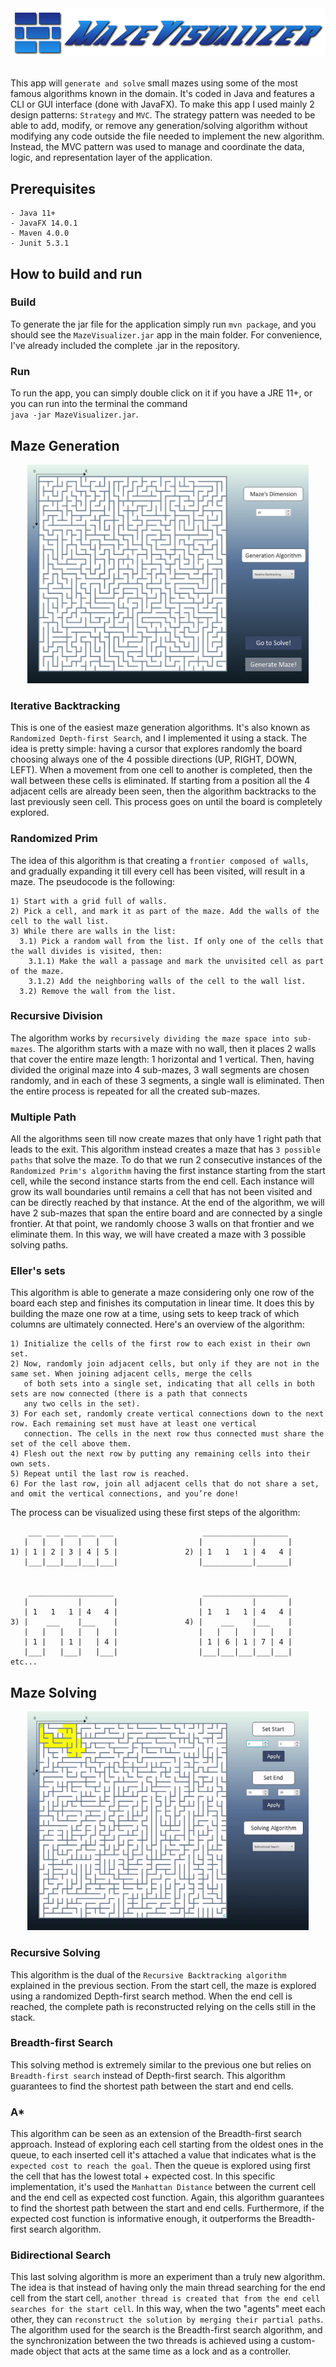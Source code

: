 <div align="center">
  <img src="https://github.com/EdoStoppa/EdoStoppa/blob/main/imgs/MazeVisualizer/title.png?raw=true" alt="title">
</div><br />

This app will `generate and solve` small mazes using some of the most famous algorithms known in the domain.
It's coded in Java and features a CLI or GUI interface (done with JavaFX). To make this app I used mainly 2 design patterns: `Strategy` and  `MVC`. The strategy
pattern was needed to be able to add, modify, or remove any generation/solving algorithm without modifying any code outside the file needed to implement the
new algorithm. Instead, the MVC pattern was used to manage and coordinate the data, logic, and representation layer of the application.

## Prerequisites
```
- Java 11+
- JavaFX 14.0.1
- Maven 4.0.0
- Junit 5.3.1
```
## How to build and run

### Build
To generate the jar file for the application simply run `mvn package`, and you should see the `MazeVisualizer.jar` app in the main folder. For convenience,
I've already included the complete .jar in the repository.

### Run
To run the app, you can simply double click on it if you have a JRE 11+, or you can run into the terminal the command <br />
`java -jar MazeVisualizer.jar`.

## Maze Generation
<div align="center">
  <img src="https://github.com/EdoStoppa/EdoStoppa/blob/main/imgs/MazeVisualizer/generation.png?raw=true" alt="Maze Generation" width="450" height="350">
</div>

### Iterative Backtracking
This is one of the easiest maze generation algorithms. It's also known as `Randomized Depth-first Search`, and I implemented it using a stack. The idea is pretty simple: having a cursor that explores randomly the board choosing always one of the 4 possible directions (UP, RIGHT, DOWN, LEFT). When a movement from one cell to another is completed, then the wall between these cells is eliminated. If starting from a position all the 4 adjacent cells are already been seen, then the algorithm backtracks to the last previously seen cell. This process goes on until the board is completely explored.

### Randomized Prim
The idea of this algorithm is that creating a `frontier composed of walls`, and gradually expanding it till every cell has been visited, will result in a maze. The pseudocode is the following:
```
1) Start with a grid full of walls.
2) Pick a cell, and mark it as part of the maze. Add the walls of the cell to the wall list.
3) While there are walls in the list:
  3.1) Pick a random wall from the list. If only one of the cells that the wall divides is visited, then:
    3.1.1) Make the wall a passage and mark the unvisited cell as part of the maze.
    3.1.2) Add the neighboring walls of the cell to the wall list.
  3.2) Remove the wall from the list.
```

### Recursive Division
The algorithm works by `recursively dividing the maze space into sub-mazes`. The algorithm starts with a maze with no wall, then it places 2 walls that cover the entire maze length: 1 horizontal and 1 vertical. Then, having divided the original maze into 4 sub-mazes, 3 wall segments are chosen randomly, and in each of these 3 segments, a single wall is eliminated. Then the entire process is repeated for all the created sub-mazes.

### Multiple Path
All the algorithms seen till now create mazes that only have 1 right path that leads to the exit. This algorithm instead creates a maze that has `3 possible paths` that solve the maze. To do that we run 2 consecutive instances of the `Randomized Prim's algorithm` having the first instance starting from the start cell, while the second instance starts from the end cell. Each instance will grow its wall boundaries until remains a cell that has not been visited and can be directly reached by that instance. At the end of the algorithm, we will have 2 sub-mazes that span the entire board and are connected by a single frontier. At that point, we randomly choose 3 walls on that frontier and we eliminate them. In this way, we will have created a maze with 3 possible solving paths.

### Eller's sets
This algorithm is able to generate a maze considering only one row of the board each step and finishes its computation in linear time. It does this by building the maze one row at a time, using sets to keep track of which columns are ultimately connected. Here's an overview of the algorithm:
```
1) Initialize the cells of the first row to each exist in their own set.
2) Now, randomly join adjacent cells, but only if they are not in the same set. When joining adjacent cells, merge the cells
   of both sets into a single set, indicating that all cells in both sets are now connected (there is a path that connects
   any two cells in the set).
3) For each set, randomly create vertical connections down to the next row. Each remaining set must have at least one vertical
   connection. The cells in the next row thus connected must share the set of the cell above them.
4) Flesh out the next row by putting any remaining cells into their own sets.
5) Repeat until the last row is reached.
6) For the last row, join all adjacent cells that do not share a set, and omit the vertical connections, and you’re done!
```
The process can be visualized using these first steps of the algorithm:
```
    ___ ___ ___ ___ ___                    ___________________
   |   |   |   |   |   |                  |           |       |
1) | 1 | 2 | 3 | 4 | 5 |               2) | 1   1   1 | 4   4 |       
   |___|___|___|___|___|                  |___________|_______|


    ___________________                    ___________________
   |           |       |                  |           |       |
   | 1   1   1 | 4   4 |                  | 1   1   1 | 4   4 |
3) |    ___    |___    |               4) |    ___    |___    |
   |   |   |   |   |   |                  |   |   |   |   |   |
   | 1 |   | 1 |   | 4 |                  | 1 | 6 | 1 | 7 | 4 |
   |___|   |___|   |___|                  |___|___|___|___|___|      etc...
```

## Maze Solving
<div align="center">
  <img src="https://github.com/EdoStoppa/EdoStoppa/blob/main/imgs/MazeVisualizer/solving.gif?raw=true" alt="Maze Solving" width="450" height="350">
</div>

### Recursive Solving
This algorithm is the dual of the `Recursive Backtracking algorithm` explained in the previous section. From the start cell, the maze is explored using a
randomized Depth-first search method. When the end cell is reached, the complete path is reconstructed relying on the cells still in the stack.

### Breadth-first Search
This solving method is extremely similar to the previous one but relies on `Breadth-first search` instead of Depth-first search. This algorithm guarantees to 
find the shortest path between the start and end cells.

### A*
This algorithm can be seen as an extension of the Breadth-first search approach. Instead of exploring each cell starting from the oldest ones in the queue, to each inserted cell it's attached a value that indicates what is the `expected cost to reach the goal`. Then the queue is explored using first the cell that has the lowest total + expected cost. In this specific implementation, it's used the `Manhattan Distance` between the current cell and the end cell as expected cost function. Again, this algorithm guarantees to find the shortest path between the start and end cells. Furthermore, if the expected cost function is informative enough, it outperforms the Breadth-first search algorithm.

### Bidirectional Search
This last solving algorithm is more an experiment than a truly new algorithm. The idea is that instead of having only the main thread searching for the end cell from the start cell, `another thread is created that from the end cell searches for the start cell`. In this way, when the two "agents" meet each other, they can `reconstruct the solution by merging their partial paths`. The algorithm used for the search is the Breadth-first search algorithm, and the synchronization between the two threads is achieved using a custom-made object that acts at the same time as a lock and as a controller.


